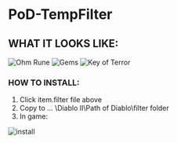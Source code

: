 # PoD-TempFilter

## WHAT IT LOOKS LIKE:

![Ohm Rune](https://cdn.discordapp.com/attachments/268485923551969292/818514031245525012/image.png)
![Gems](https://cdn.discordapp.com/attachments/268485923551969292/817969541170069534/image.png)
![Key of Terror](https://cdn.discordapp.com/attachments/268485923551969292/818516160060325948/image.png)

### HOW TO INSTALL:
1. Click item.filter file above
2. Copy to ... \Diablo II\Path of Diablo\filter folder
3. In game:

![install](https://cdn.discordapp.com/attachments/762837000410759209/818519419000193064/filterinstall.png)
